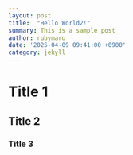 ```yaml
---
layout: post
title:  "Hello World2!"
summary: This is a sample post
author: rubymaro
date: '2025-04-09 09:41:00 +0900'
category: jekyll
---
```


# Title 1

## Title 2

### Title 3